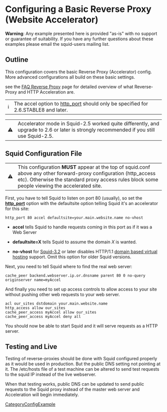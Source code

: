 # Configuring a Basic Reverse Proxy (Website Accelerator)

**Warning**: Any example presented here is provided "as-is" with no
support or guarantee of suitability. If you have any further questions
about these examples please email the squid-users mailing list.

## Outline

This configuration covers the basic Reverse Proxy (Accelerator) config.
More advanced configurations all build on these basic settings.

see the [FAQ Reverse
Proxy](/SquidFaq/ReverseProxy)
page for detailed overview of what Reverse-Proxy and HTTP Acceleration
are.

|                                                                        |                                                                                                                                        |
| ---------------------------------------------------------------------- | -------------------------------------------------------------------------------------------------------------------------------------- |
| ℹ️ | The accel option to [http\_port](http://www.squid-cache.org/Doc/config/http_port) should only be specified for 2.6.STABLE8 and later. |

|                                                                      |                                                                                                                                         |
| -------------------------------------------------------------------- | --------------------------------------------------------------------------------------------------------------------------------------- |
| ⚠️ | Accelerator mode in Squid-2.5 worked quite differently, and upgrade to 2.6 or later is strongly recommended if you still use Squid-2.5. |

## Squid Configuration File

|                                                                      |                                                                                                                                                                                                                       |
| -------------------------------------------------------------------- | --------------------------------------------------------------------------------------------------------------------------------------------------------------------------------------------------------------------- |
| ⚠️ | This configuration **MUST** appear at the top of squid.conf above any other forward-proxy configuration (http\_access etc). Otherwise the standard proxy access rules block some people viewing the accelerated site. |

First, you have to tell Squid to listen on port 80 (usually), so set the
**[http\_port](http://www.squid-cache.org/Doc/config/http_port)**
option with the defaultsite option telling Squid it's an accelerator for
this site:

    http_port 80 accel defaultsite=your.main.website.name no-vhost

  - **accel** tells Squid to handle requests coming in this port as if
    it was a Web Server

  - **defaultsite=X** tells Squid to assume the domain *X* is wanted.

  - **no-vhost** for
    [Squid-3.2](/Releases/Squid-3.2)
    or later disables HTTP/1.1 [domain based virtual
    hosting](/ConfigExamples/Reverse/VirtualHosting)
    support. Omit this option for older Squid versions.

Next, you need to tell Squid where to find the real web server:

    cache_peer backend.webserver.ip.or.dnsname parent 80 0 no-query originserver name=myAccel

And finally you need to set up access controls to allow access to your
site without pushing other web requests to your web server.

    acl our_sites dstdomain your.main.website.name
    http_access allow our_sites
    cache_peer_access myAccel allow our_sites
    cache_peer_access myAccel deny all

You should now be able to start Squid and it will serve requests as a
HTTP server.

## Testing and Live

Testing of reverse-proxies should be done with Squid configured properly
as it would be used in production. But the public DNS setting not
pointing at it. The /etc/hosts file of a test machine can be altered to
send test requests to the squid IP instead of the live webserver.

When that testing works, public DNS can be updated to send public
requests to the Squid proxy instead of the master web server and
Acceleration will begin immediately.

[CategoryConfigExample](/CategoryConfigExample)
